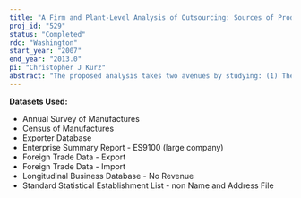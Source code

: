 ```yaml
---
title: "A Firm and Plant-Level Analysis of Outsourcing: Sources of Productivity Growth and Heterogeneity"
proj_id: "529"
status: "Completed"
rdc: "Washington"
start_year: "2007"
end_year: "2013.0"
pi: "Christopher J Kurz"
abstract: "The proposed analysis takes two avenues by studying: (1) The industry and geographic heterogeneity in the Census Bureau’s Longitudinal Research Database, and (2) the sources of productivity growth for outsourcing organizations. For researching industry and geographic variation, economic concentration indexes and Locational Gini coefficients will be estimated for different geographic and industry measures. Economic concentration indexes and Locational Ginis provide a statistical measure of the geographic and industrial agglomeration of outsourcing. In addition, plant and firm intermediate input demand is estimated as a function of domestic variables in order to determine the importance of the different factors that drive an organization’s decision to outsource. In particular, estimated demand functions calculate the importance of domestic wages, trade costs, regulation, and technology in the context of the decision to outsource. The derived demand estimation is verified through a probit analysis of the determinants of an organization’s decision to outsource. The second avenue of research, the productivity analysis, entails estimating differences in exit rates and decomposing productivity growth between outsourcing and non-outsourcing organizations. Estimates will be provided from various specifications that capture the factors important in the agglomeration and productivity growth of outsourcing within the United States."
---
```


**Datasets Used:**

  - Annual Survey of Manufactures 
  - Census of Manufactures 
  - Exporter Database 
  - Enterprise Summary Report - ES9100 (large company) 
  - Foreign Trade Data - Export 
  - Foreign Trade Data - Import 
  - Longitudinal Business Database - No Revenue 
  - Standard Statistical Establishment List - non Name and Address File 

